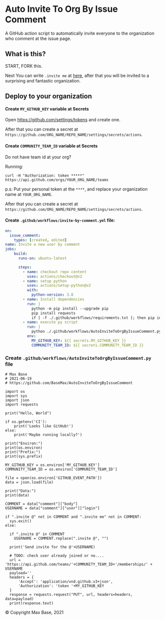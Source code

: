 # Auto Invite To Org By Issue Comment

A GitHub action script to automatically invite everyone to the organization who comment at the issue page.

## What is this?

START, FORK this.

Next You can write `.invite me` at [here](https://github.com/BaseMax/AutoInviteToOrgByIssueComment/issues/1
), after that you will be invited to a surprising and fantastic organization.

## Deploy to your organization

#### Create `MY_GITHUB_KEY` variable at Secrets

Open https://github.com/settings/tokens and create one.

After that you can create a secret at `https://github.com/ORG_NAME/REPO_NAME/settings/secrets/actions`.

#### Create `COMMUNITY_TEAM_ID` variable at Secrets

Do not have team id at your org?

Running:

```
curl -H "Authorization: token *****" https://api.github.com/orgs/YOUR_ORG_NAME/teams
```

p.s: Put your personal token at the `****`, and replace your organization name at `YOUR_ORG_NAME`.

After that you can create a secret at `https://github.com/ORG_NAME/REPO_NAME/settings/secrets/actions`.

#### Create `.github/workflows/invite-by-comment.yml` file:

```yaml
on:
  issue_comment:
    types: [created, edited]
name: Invite a new user by comment
jobs:
    build:
      runs-on: ubuntu-latest

      steps:
        - name: checkout repo content
          uses: actions/checkout@v2
        - name: setup python
          uses: actions/setup-python@v2
          with:
            python-version: 3.8
        - name: Install dependencies
          run: |
            python -m pip install --upgrade pip
            pip install requests
            if [ -f ./.github/workflows/requirements.txt ]; then pip install -r ./.github/workflows/requirements.txt; fi
        - name: execute py script
          run: |
            python ./.github/workflows/AutoInviteToOrgByIssueComment.py
          env:
            MY_GITHUB_KEY: ${{ secrets.MY_GITHUB_KEY }}
            COMMUNITY_TEAM_ID: ${{ secrets.COMMUNITY_TEAM_ID }}
```

### Create `.github/workflows/AutoInviteToOrgByIssueComment.py` file

```
# Max Base
# 2021-06-19
# https://github.com/BaseMax/AutoInviteToOrgByIssueComment

import os
import sys
import json
import requests

print("Hello, World")

if os.getenv('CI'):
    print('Looks like GitHub!')
else:
    print('Maybe running locally?')

print("Environ:")
print(os.environ)
print("Prefix:")
print(sys.prefix)

MY_GITHUB_KEY = os.environ['MY_GITHUB_KEY']
COMMUNITY_TEAM_ID = os.environ['COMMUNITY_TEAM_ID']

file = open(os.environ['GITHUB_EVENT_PATH'])
data = json.load(file)

print("Data:")
print(data)

COMMENT = data["comment"]["body"]
USERNAME = data["comment"]["user"]["login"]

if ".invite @" not in COMMENT and ".invite me" not in COMMENT:
  sys.exit()
else:

  if ".invite @" in COMMENT
    USERNAME = COMMENT.replace(".invite @", "")

  print('Send invite for the @'+USERNAME)

  # TODO: check user already joined or no....
  url = 'https://api.github.com/teams/'+COMMUNITY_TEAM_ID+'/memberships/' + USERNAME
  payload=''
  headers = {
      'Accept': 'application/vnd.github.v3+json',
      'Authorization': 'token '+MY_GITHUB_KEY
  }
  response = requests.request("PUT", url, headers=headers, data=payload)
  print(response.text)
```

© Copyright Max Base, 2021

